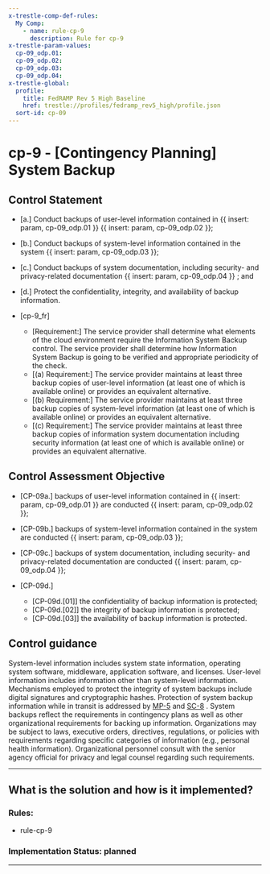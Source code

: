 ```yaml
---
x-trestle-comp-def-rules:
  My Comp:
    - name: rule-cp-9
      description: Rule for cp-9
x-trestle-param-values:
  cp-09_odp.01:
  cp-09_odp.02:
  cp-09_odp.03:
  cp-09_odp.04:
x-trestle-global:
  profile:
    title: FedRAMP Rev 5 High Baseline
    href: trestle://profiles/fedramp_rev5_high/profile.json
  sort-id: cp-09
---
```


# cp-9 - \[Contingency Planning\] System Backup

## Control Statement

- \[a.\] Conduct backups of user-level information contained in {{ insert: param, cp-09_odp.01 }} {{ insert: param, cp-09_odp.02 }};

- \[b.\] Conduct backups of system-level information contained in the system {{ insert: param, cp-09_odp.03 }};

- \[c.\] Conduct backups of system documentation, including security- and privacy-related documentation {{ insert: param, cp-09_odp.04 }} ; and

- \[d.\] Protect the confidentiality, integrity, and availability of backup information.

- \[cp-9_fr\]

  - \[Requirement:\] The service provider shall determine what elements of the cloud environment require the Information System Backup control. The service provider shall determine how Information System Backup is going to be verified and appropriate periodicity of the check.
  - \[(a) Requirement:\] The service provider maintains at least three backup copies of user-level information (at least one of which is available online) or provides an equivalent alternative.
  - \[(b) Requirement:\] The service provider maintains at least three backup copies of system-level information (at least one of which is available online) or provides an equivalent alternative.
  - \[(c) Requirement:\] The service provider maintains at least three backup copies of information system documentation including security information (at least one of which is available online) or provides an equivalent alternative.

## Control Assessment Objective

- \[CP-09a.\] backups of user-level information contained in {{ insert: param, cp-09_odp.01 }} are conducted {{ insert: param, cp-09_odp.02 }};

- \[CP-09b.\] backups of system-level information contained in the system are conducted {{ insert: param, cp-09_odp.03 }};

- \[CP-09c.\] backups of system documentation, including security- and privacy-related documentation are conducted {{ insert: param, cp-09_odp.04 }};

- \[CP-09d.\]

  - \[CP-09d.[01]\] the confidentiality of backup information is protected;
  - \[CP-09d.[02]\] the integrity of backup information is protected;
  - \[CP-09d.[03]\] the availability of backup information is protected.

## Control guidance

System-level information includes system state information, operating system software, middleware, application software, and licenses. User-level information includes information other than system-level information. Mechanisms employed to protect the integrity of system backups include digital signatures and cryptographic hashes. Protection of system backup information while in transit is addressed by [MP-5](#mp-5) and [SC-8](#sc-8) . System backups reflect the requirements in contingency plans as well as other organizational requirements for backing up information. Organizations may be subject to laws, executive orders, directives, regulations, or policies with requirements regarding specific categories of information (e.g., personal health information). Organizational personnel consult with the senior agency official for privacy and legal counsel regarding such requirements.

______________________________________________________________________

## What is the solution and how is it implemented?

<!-- For implementation status enter one of: implemented, partial, planned, alternative, not-applicable -->

<!-- Note that the list of rules under ### Rules: is read-only and changes will not be captured after assembly to JSON -->

<!-- Add control implementation description here for control: cp-9 -->

### Rules:

  - rule-cp-9

### Implementation Status: planned

______________________________________________________________________

